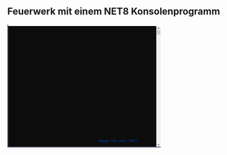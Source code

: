 ## Feuerwerk mit einem NET8 Konsolenprogramm

<img src="./FireworksNET.gif" style="hight:600; height: 280px;"/>
